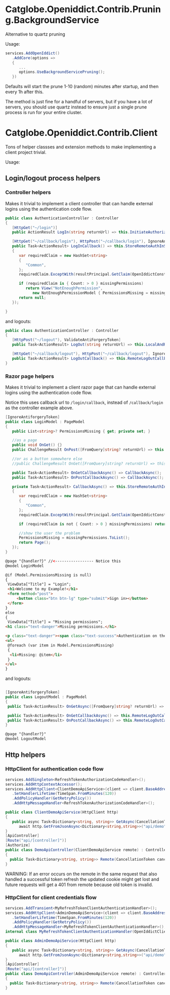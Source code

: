 # Catglobe.Openiddict.Contrib.Pruning.BackgroundService
Alternative to quartz pruning

Usage:

```csharp
services.AddOpenIddict()
   .AddCore(options =>
   {
      ...
      options.UseBackgroundServicePruning();
   })
```

Defaults will start the prune 1-10 (random) minutes after startup, and then every 1h after this.

The method is just fine for a handful of servers, but if you have a lot of servers, you should use quartz instead to ensure just a single prune process is run for your entire cluster.

# Catglobe.Openiddict.Contrib.Client

Tons of helper classses and extension methods to make implementing a client project trivial.

Usage:

## Login/logout process helpers

### Controller helpers
Makes it trivial to implement a client controller that can handle external logins using the authentication code flow.
```csharp
public class AuthenticationController : Controller
{
   [HttpGet("~/login")]
   public ActionResult LogIn(string returnUrl) => this.InitiateAuthorizationCodeLogin(returnUrl, "mgnt_user");

   [HttpGet("~/callback/login"), HttpPost("~/callback/login"), IgnoreAntiforgeryToken]
   public Task<ActionResult> LogInCallback() => this.StoreRemoteAuthInSchemeAsync(resultPrincipal =>
   {
      var requiredClaim = new HashSet<string>
      {
         "Common",
      };
      requiredClaim.ExceptWith(resultPrincipal.GetClaim(OpenIddictConstants.Claims.Role)?.Split(" ") ?? []);

      if (requiredClaim is { Count: > 0 } missingPermissions)
         return View("NotEnoughPermission",
            new NotEnoughPermissionModel { PermissionsMissing = missingPermissions.ToList() });
      return null;
   });

}
```

and logouts:

```csharp
public class AuthenticationController : Controller
{
   [HttpPost("~/logout"), ValidateAntiForgeryToken]
   public Task<ActionResult> LogOut(string returnUrl) => this.LocalAndRemoteLogOutAsync(returnUrl);

   [HttpGet("~/callback/logout"), HttpPost("~/callback/logout"), IgnoreAntiforgeryToken]
   public Task<ActionResult> LogOutCallback() => this.RemoteLogOutCallbackAsync();
}
```

### Razor page helpers
Makes it trivial to implement a client razor page that can handle external logins using the authentication code flow.

Notice this uses callback url to `/login/callback`, instead of `/callback/login` as the controller example above.

```csharp
[IgnoreAntiforgeryToken]
public class LoginModel : PageModel
{
   public List<string>? PermissionsMissing { get; private set; }

   //as a page
   public void OnGet() {}
   public ChallengeResult OnPost([FromQuery]string? returnUrl) => this.InitiateAuthorizationCodeLogin(returnUrl ?? "/", "my-client");

   //or as a button somewhere else
   //public ChallengeResult OnGet([FromQuery]string? returnUrl) => this.InitiateAuthorizationCodeLogin(returnUrl ?? "/", "my-client");

   public Task<ActionResult> OnGetCallbackAsync() => CallbackAsync();
   public Task<ActionResult> OnPostCallbackAsync() => CallbackAsync();

   private Task<ActionResult> CallbackAsync() => this.StoreRemoteAuthInSchemeAsync(resultPrincipal =>
   {
      var requiredClaim = new HashSet<string>
      {
         "Common",
      };
      requiredClaim.ExceptWith(resultPrincipal.GetClaim(OpenIddictConstants.Claims.Role)?.Split(" ") ?? []);

      if (requiredClaim is not { Count: > 0 } missingPermissions) return null;

      //show the user the problem
      PermissionsMissing = missingPermissions.ToList();
      return Page();
   });
}
```

```html
@page "{handler?}" //<----------------- Notice this
@model LoginModel

@if (Model.PermissionsMissing is null)
{
 ViewData["Title"] = "Login";
 <h1>Welcome to my Example!</h1>
 <form method="post">
     <button class="btn btn-lg" type="submit">Sign in></button>
 </form>
}
else
{
 ViewData["Title"] = "Missing permissions";
<h1 class="text-danger">Missing permissions.</h1>

<p class="text-danger"><span class="text-success">Authentication on the remote site was successful</span>, but you are lacking the required scope to access this site.</p>
<ul>
 @foreach (var item in Model.PermissionsMissing)
 {
  <li>Missing: @item</li>
 }
</ul>
}
```

and logouts:

```csharp

[IgnoreAntiforgeryToken]
public class LogoutModel : PageModel
{
 public Task<ActionResult> OnGetAsync([FromQuery]string? returnUrl) => this.LocalAndRemoteLogOutAsync(returnUrl ?? "/");

 public Task<ActionResult> OnGetCallbackAsync() => this.RemoteLogOutCallbackAsync();
 public Task<ActionResult> OnPostCallbackAsync() => this.RemoteLogOutCallbackAsync();
}
```

```html
@page "{handler?}"
@model LogoutModel
```

## Http helpers


### HttpClient for authentication code flow

```csharp
services.AddSingleton<RefreshTokenAuthorizationCodeHandler>();
services.AddHttpContextAccessor();
services.AddHttpClient<ClientDemoApiService>(client => client.BaseAddress = new(serverUrl))
   .SetHandlerLifetime(TimeSpan.FromMinutes(120))
   .AddPolicyHandler(GetRetryPolicy())
   .AddHttpMessageHandler<RefreshTokenAuthorizationCodeHandler>();
```

```csharp
public class ClientDemoApiService(HttpClient http)
{
   public async Task<Dictionary<string, string>> GetAsync(CancellationToken cancellationToken) => 
      await http.GetFromJsonAsync<Dictionary<string,string>>("api/demo", cancellationToken: cancellationToken) ?? throw new();
}
[ApiController]
[Route("api/[controller]")]
[Authorize]
public class DemoApiController(ClientDemoApiService remote) : Controller
{
  public Task<Dictionary<string, string>> Remote(CancellationToken cancellationToken) => remote.GetAsync(cancellationToken);
}
```

WARNING: If an error occurs on the remote in the same request that also handled a successful token refresh the updated cookie might get lost and future requests will get a 401 from remote because old token is invalid.

### HttpClient for client credentials flow

```csharp
services.AddTransient<MyRefreshTokenClientAuthenticationHandler>();
services.AddHttpClient<AdminDemoApiService>(client => client.BaseAddress = new(serverUrl))
   .SetHandlerLifetime(TimeSpan.FromMinutes(120))
   .AddPolicyHandler(GetRetryPolicy())
   .AddHttpMessageHandler<MyRefreshTokenClientAuthenticationHandler>();
internal class MyRefreshTokenClientAuthenticationHandler(OpenIddictClientService openIddict) : RefreshTokenClientAuthenticationHandler(openIddict, "my-server-2-server-client");
```

```csharp
public class AdminDemoApiService(HttpClient http)
{
   public async Task<Dictionary<string, string>> GetAsync(CancellationToken cancellationToken) => 
      await http.GetFromJsonAsync<Dictionary<string,string>>("api/demo", cancellationToken: cancellationToken) ?? throw new();
}
[ApiController]
[Route("api/[controller]")]
public class DemoApiController(AdminDemoApiService remote) : Controller
{
  public Task<Dictionary<string, string>> Remote(CancellationToken cancellationToken) => remote.GetAsync(cancellationToken);
}
```
